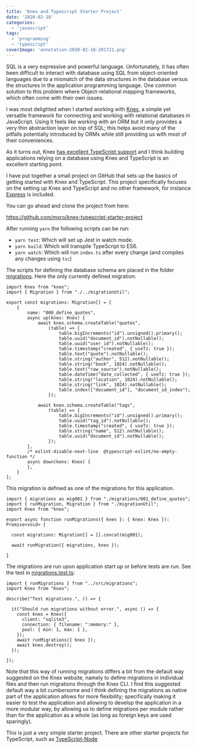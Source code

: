 ```yaml
---
title: 'Knex and Typescript Starter Project'
date: '2020-02-18'
categories:
  - 'javascript'
tags:
  - 'programming'
  - 'typescript'
coverImage: 'annotation-2020-02-18-201721.png'
---
```


SQL is a very expressive and powerful language. Unfortunately, it has often been difficult to interact with database using SQL from object-oriented languages due to a mismatch of the data structures in the database versus the structures in the application programming language. One common solution to this problem where Object-relational mapping frameworks, which often come with their own issues.

I was most delighted when I started working with [Knex](http://knexjs.org/), a simple yet versatile framework for connecting and working with relational databases in JavaScript. Using it feels like working with an ORM but it only provides a very thin abstraction layer on top of SQL; this helps avoid many of the pitfalls potentially introduced by ORMs while still providing us with most of their conveniences.

As it turns out, Knex [has excellent TypeScript support](http://knexjs.org/#typescript-support) and I think building applications relying on a database using Knex and TypeScript is an excellent starting point.

I have put together a small project on GitHub that sets up the basics of getting started with Knex and TypeScript. This project specifically focuses on the setting up Knex and TypeScript and no other framework, for instance [Express](https://expressjs.com/) is included.

You can go ahead and clone the project from here:

https://github.com/mxro/knex-typescript-starter-project

After running `yarn` the following scripts can be run:

- `yarn test`: Which will set up Jest in watch mode.
- `yarn build`: Which will transpile TypeScript to ES6.
- `yarn watch`: Which will run `index.ts` after every change (and compiles any changes using `tsc`)

The scripts for defining the database schema are placed in the folder [migrations](https://github.com/mxro/knex-typescript-starter-project/tree/master/src/migrations). Here the only currently defined migration:

```
import Knex from "knex";
import { Migration } from "./../migrationUtil";

export const migrations: Migration[] = [
    {
        name: "000_define_quotes",
        async up(knex: Knex) {
            await knex.schema.createTable("quotes",
                (table) => {
                    table.bigIncrements("id").unsigned().primary();
                    table.uuid("document_id").notNullable();
                    table.uuid("user_id").notNullable();
                    table.timestamp("created", { useTz: true });
                    table.text("quote").notNullable();
                    table.string("author", 512).notNullable();
                    table.string("book", 1024).notNullable();
                    table.text("raw_source").notNullable();
                    table.dateTime("date_collected", { useTz: true });
                    table.string("location", 1024).notNullable();
                    table.string("link", 1024).notNullable();
                    table.index(["document_id"], "document_id_index");
                });

            await knex.schema.createTable("tags",
                (table) => {
                    table.bigIncrements("id").unsigned().primary();
                    table.uuid("tag_id").notNullable();
                    table.timestamp("created", { useTz: true });
                    table.string("name", 512).notNullable();
                    table.uuid("document_id").notNullable();
                });
        },
        /* eslint-disable-next-line  @typescript-eslint/no-empty-function */
        async down(kenx: Knex) {
        },
    }
];
```

This migration is defined as one of the migrations for this application.

```
import { migrations as mig001 } from "./migrations/001_define_quotes";
import { runMigration, Migration } from "./migrationUtil";
import Knex from "knex";

export async function runMigrations({ knex }: { knex: Knex }): Promise<void> {

  const migrations: Migration[] = [].concat(mig001);

  await runMigration({ migrations, knex });

}
```

The migrations are run upon application start up or before tests are run. See the test in [migrations.test.ts](https://github.com/mxro/knex-typescript-starter-project/blob/master/test/migrations.test.ts):

```
import { runMigrations } from "../src/migrations";
import Knex from "Knex";

describe("Test migrations.", () => {

  it("Should run migrations without error.", async () => {
    const knex = Knex({
      client: "sqlite3",
      connection: { filename: ":memory:" },
      pool: { min: 1, max: 1 },
    });
    await runMigrations({ knex });
    await knex.destroy();
  });

});
```

Note that this way of running migrations differs a bit from the default way suggested on the Knex website, namely to define migrations in individual files and then run migrations through the Knex CLI. I find this suggested default way a bit cumbersome and I think defining the migrations as native part of the application allows for more flexibility; specifically making it easier to test the application and allowing to develop the application in a more modular way, by allowing us to define migrations per module rather than for the application as a whole (as long as foreign keys are used sparingly).

This is just a very simple starter project. There are other starter projects for TypeScript, such as [TypeScript-Node](https://github.com/microsoft/TypeScript-Node-Starter)
